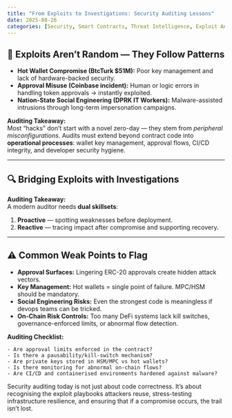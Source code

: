 ```yaml
---
title: "From Exploits to Investigations: Security Auditing Lessons"
date: 2025-08-26
categories: [Security, Smart Contracts, Threat Intelligence, Exploit Analysis, Auditing]
---
```


## 🔴 Exploits Aren’t Random — They Follow Patterns

- **Hot Wallet Compromise (BtcTurk $51M):** Poor key management and lack of hardware-backed security.  
- **Approval Misuse (Coinbase incident):** Human or logic errors in handling token approvals → instantly exploited.  
- **Nation-State Social Engineering (DPRK IT Workers):** Malware-assisted intrusions through long-term impersonation campaigns.

**Auditing Takeaway:**  
Most “hacks” don’t start with a novel zero-day — they stem from *peripheral misconfigurations*. Audits must extend beyond contract code into **operational processes**: wallet key management, approval flows, CI/CD integrity, and developer security hygiene.

---

## 🔍 Bridging Exploits with Investigations

**Auditing Takeaway:**  
A modern auditor needs **dual skillsets**:  
1. **Proactive** — spotting weaknesses before deployment.  
2. **Reactive** — tracing impact after compromise and supporting recovery.

---

## ⚠️ Common Weak Points to Flag

- **Approval Surfaces:** Lingering ERC-20 approvals create hidden attack vectors.  
- **Key Management:** Hot wallets = single point of failure. MPC/HSM should be mandatory.  
- **Social Engineering Risks:** Even the strongest code is meaningless if devops teams can be tricked.  
- **On-Chain Risk Controls:** Too many DeFi systems lack kill switches, governance-enforced limits, or abnormal flow detection.

**Auditing Checklist:**
```text
- Are approval limits enforced in the contract?  
- Is there a pausability/kill-switch mechanism?  
- Are private keys stored in HSM/MPC vs hot wallets?  
- Is there monitoring for abnormal on-chain flows?  
- Are CI/CD and containerised environments hardened against malware?  
```

Security auditing today is not just about code correctness. It’s about recognising the exploit playbooks attackers reuse, stress-testing infrastructure resilience, and ensuring that if a compromise occurs, the trail isn’t lost.